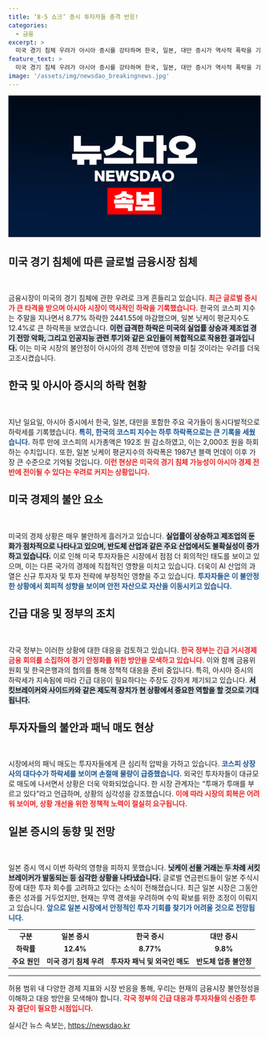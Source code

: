 ```yaml
---
title: ‘8·5 쇼크’ 증시 투자자들 충격 반응!
categories:
  - 금융
excerpt: >
  미국 경기 침체 우려가 아시아 증시를 강타하며 한국, 일본, 대만 증시가 역사적 폭락을 기록했다. 코스피는 8.77% 하락하며 2400선을 간신히 보존했으며, 일본 닛케이는 12.4% 폭락하는 등 전 세계에 투자자들의 패닉이 확산됐다.
feature_text: >
  미국 경기 침체 우려가 아시아 증시를 강타하며 한국, 일본, 대만 증시가 역사적 폭락을 기록했다. 코스피는 8.77% 하락하며 2400선을 간신히 보존했으며, 일본 닛케이는 12.4% 폭락하는 등 전 세계에 투자자들의 패닉이 확산됐다.
image: '/assets/img/newsdao_breakingnews.jpg'
---
```


<p><img src="/assets/img/newsdao_breakingnews.jpg" alt="firstkoreanews 속보" /></p>

<h2 data-ke-size="size26">미국 경기 침체에 따른 글로벌 금융시장 침체</h2>

<p data-ke-size="size16">&nbsp;</p>  

<p>금융시장이 미국의 경기 침체에 관한 우려로 크게 흔들리고 있습니다. <b><span style="color: #ee2323;">최근 글로벌 증시가 큰 타격을 받으며 아시아 시장이 역사적인 하락을 기록했습니다.</span></b> 한국의 코스피 지수는 주말을 지나면서 8.77% 하락한 2441.55에 마감했으며, 일본 닛케이 평균지수도 12.4%로 큰 하락폭을 보였습니다. <b><span style="background-color: #21538527;">이런 급격한 하락은 미국의 실업률 상승과 제조업 경기 전망 악화, 그리고 인공지능 관련 투기와 같은 요인들이 복합적으로 작용한 결과입니다.</span></b> 이는 미국 시장의 불안정이 아시아의 경제 전반에 영향을 미칠 것이라는 우려를 더욱 고조시켰습니다. </p>

<h2 data-ke-size="size26">한국 및 아시아 증시의 하락 현황</h2>

<p data-ke-size="size16">&nbsp;</p>  

<p>지난 일요일, 아시아 증시에서 한국, 일본, 대만을 포함한 주요 국가들이 동시다발적으로 하락세를 기록했습니다. <b><span style="color: #1a5490;">특히, 한국의 코스피 지수는 하루 하락폭으로는 큰 기록을 세웠습니다.</span></b> 하루 만에 코스피의 시가총액은 192조 원 감소하였고, 이는 2,000조 원을 하회하는 수치입니다. 또한, 일본 닛케이 평균지수의 하락폭은 1987년 블랙 먼데이 이후 가장 큰 수준으로 기억될 것입니다. <b><span style="color: #ee2323;">이런 현상은 미국의 경기 침체 가능성이 아시아 경제 전반에 전이될 수 있다는 우려로 커지는 상황입니다.</span></b></p>

<h2 data-ke-size="size26">미국 경제의 불안 요소</h2>

<p data-ke-size="size16">&nbsp;</p>  

<p>미국의 경제 상황은 매우 불안하게 흘러가고 있습니다. <b><span style="background-color: #21538527;">실업률이 상승하고 제조업의 둔화가 점차적으로 나타나고 있으며, 반도체 산업과 같은 주요 산업에서도 불확실성이 증가하고 있습니다.</span></b> 이로 인해 미국 투자자들은 시장에서 점점 더 회의적인 태도를 보이고 있으며, 이는 다른 국가의 경제에 직접적인 영향을 미치고 있습니다. 더욱이 AI 산업의 과열은 신규 투자자 및 투자 전략에 부정적인 영향을 주고 있습니다. <b><span style="color: #1a5490;">투자자들은 이 불안정한 상황에서 회피적 성향을 보이며 안전 자산으로 자산을 이동시키고 있습니다.</span></b></p>

<h2 data-ke-size="size26">긴급 대응 및 정부의 조치</h2>

<p data-ke-size="size16">&nbsp;</p>  

<p>각국 정부는 이러한 상황에 대한 대응을 검토하고 있습니다. <b><span style="color: #ee2323;">한국 정부는 긴급 거시경제금융 회의를 소집하여 경기 안정화를 위한 방안을 모색하고 있습니다.</span></b> 이와 함께 금융위원회 및 한국은행과의 협의를 통해 정책적 대응을 준비 중입니다. 특히, 아시아 증시의 하락세가 지속됨에 따라 긴급 대응이 필요하다는 주장도 강하게 제기되고 있습니다. <b><span style="background-color: #21538527;">서킷브레이커와 사이드카와 같은 제도적 장치가 현 상황에서 중요한 역할을 할 것으로 기대됩니다.</span></b> </p>

<h2 data-ke-size="size26">투자자들의 불안과 패닉 매도 현상</h2>

<p data-ke-size="size16">&nbsp;</p>  

<p>시장에서의 패닉 매도는 투자자들에게 큰 심리적 압박을 가하고 있습니다. <b><span style="color: #1a5490;">코스피 상장사의 대다수가 하락세를 보이며 손절매 물량이 급증했습니다.</span></b> 외국인 투자자들이 대규모로 매도에 나서면서 상황은 더욱 악화되었습니다. 한 시장 관계자는 “투매가 투매를 부르고 있다”라고 언급하며, 상황의 심각성을 강조했습니다. <b><span style="color: #ee2323;">이에 따라 시장의 회복은 어려워 보이며, 상황 개선을 위한 정책적 노력이 절실히 요구됩니다.</span></b></p>

<h2 data-ke-size="size26">일본 증시의 동향 및 전망</h2>

<p data-ke-size="size16">&nbsp;</p>  

<p>일본 증시 역시 이번 하락의 영향을 피하지 못했습니다. <b><span style="background-color: #21538527;">닛케이 선물 거래는 두 차례 서킷 브레이커가 발동되는 등 심각한 상황을 나타냈습니다.</span></b> 글로벌 연금펀드들이 일본 주식시장에 대한 투자 회수를 고려하고 있다는 소식이 전해졌습니다. 최근 일본 시장은 그동안 좋은 성과를 거두었지만, 현재는 무역 경색을 우려하며 수익 확보를 위한 조정이 이뤄지고 있습니다. <b><span style="color: #1a5490;">앞으로 일본 시장에서 안정적인 투자 기회를 찾기가 어려울 것으로 전망됩니다.</span></b></p>

<table style="width: 100%; border-collapse: collapse;">
<tr>
<td style="text-align: center; height: 17px;"><b>구분</b></td>
<td style="text-align: center; height: 17px;"><b>일본 증시</b></td>
<td style="text-align: center; height: 17px;"><b>한국 증시</b></td>
<td style="text-align: center; height: 17px;"><b>대만 증시</b></td>
</tr>
<tr>
<td style="text-align: center; height: 17px;"><b>하락률</b></td>
<td style="text-align: center; height: 17px;"><b>12.4%</b></td>
<td style="text-align: center; height: 17px;"><b>8.77%</b></td>
<td style="text-align: center; height: 17px;"><b>9.8%</b></td>
</tr>
<tr>
<td style="text-align: center; height: 17px;"><b>주요 원인</b></td>
<td style="text-align: center; height: 17px;"><b>미국 경기 침체 우려</b></td>
<td style="text-align: center; height: 17px;"><b>투자자 패닉 및 외국인 매도</b></td>
<td style="text-align: center; height: 17px;"><b>반도체 업종 불안정</b></td>
</tr>
</table>

<hr>

<p>허용 범위 내 다양한 경제 지표와 시장 반응을 통해, 우리는 현재의 금융시장 불안정성을 이해하고 대응 방안을 모색해야 합니다. <b><span style="color: #ee2323;">각국 정부의 긴급 대응과 투자자들의 신중한 투자 결단이 필요한 시점입니다.</span></b></p>
실시간 뉴스 속보는, <a href="https://newsdao.kr" rel="dofollow">https://newsdao.kr</a>


